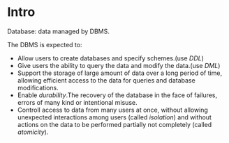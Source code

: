 # Intro

Database: data managed by DBMS.

The DBMS is expected to:

- Allow users to create databases and specify schemes.(use *DDL*)
- Give users the ability to query the data and modify the data.(use *DML*)
- Support the storage of large amount of data over a long period of time, allowing efficient access to the data for queries and database modifications.
- Enable *durability*.The recovery of the database in the face of failures, errors of many kind or intentional misuse.
- Controll access to data from many users at once, without allowing unexpected interactions among users (called *isolation*) and without actions on the data to be performed partially not completely (called *atomicity*).

